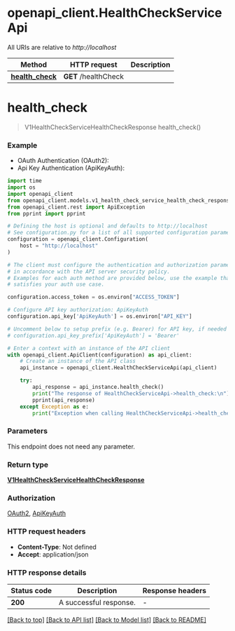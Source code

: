 # openapi_client.HealthCheckServiceApi

All URIs are relative to *http://localhost*

Method | HTTP request | Description
------------- | ------------- | -------------
[**health_check**](HealthCheckServiceApi.md#health_check) | **GET** /healthCheck | 


# **health_check**
> V1HealthCheckServiceHealthCheckResponse health_check()



### Example

* OAuth Authentication (OAuth2):
* Api Key Authentication (ApiKeyAuth):
```python
import time
import os
import openapi_client
from openapi_client.models.v1_health_check_service_health_check_response import V1HealthCheckServiceHealthCheckResponse
from openapi_client.rest import ApiException
from pprint import pprint

# Defining the host is optional and defaults to http://localhost
# See configuration.py for a list of all supported configuration parameters.
configuration = openapi_client.Configuration(
    host = "http://localhost"
)

# The client must configure the authentication and authorization parameters
# in accordance with the API server security policy.
# Examples for each auth method are provided below, use the example that
# satisfies your auth use case.

configuration.access_token = os.environ["ACCESS_TOKEN"]

# Configure API key authorization: ApiKeyAuth
configuration.api_key['ApiKeyAuth'] = os.environ["API_KEY"]

# Uncomment below to setup prefix (e.g. Bearer) for API key, if needed
# configuration.api_key_prefix['ApiKeyAuth'] = 'Bearer'

# Enter a context with an instance of the API client
with openapi_client.ApiClient(configuration) as api_client:
    # Create an instance of the API class
    api_instance = openapi_client.HealthCheckServiceApi(api_client)

    try:
        api_response = api_instance.health_check()
        print("The response of HealthCheckServiceApi->health_check:\n")
        pprint(api_response)
    except Exception as e:
        print("Exception when calling HealthCheckServiceApi->health_check: %s\n" % e)
```



### Parameters
This endpoint does not need any parameter.

### Return type

[**V1HealthCheckServiceHealthCheckResponse**](V1HealthCheckServiceHealthCheckResponse.md)

### Authorization

[OAuth2](../README.md#OAuth2), [ApiKeyAuth](../README.md#ApiKeyAuth)

### HTTP request headers

 - **Content-Type**: Not defined
 - **Accept**: application/json

### HTTP response details
| Status code | Description | Response headers |
|-------------|-------------|------------------|
**200** | A successful response. |  -  |

[[Back to top]](#) [[Back to API list]](../README.md#documentation-for-api-endpoints) [[Back to Model list]](../README.md#documentation-for-models) [[Back to README]](../README.md)

